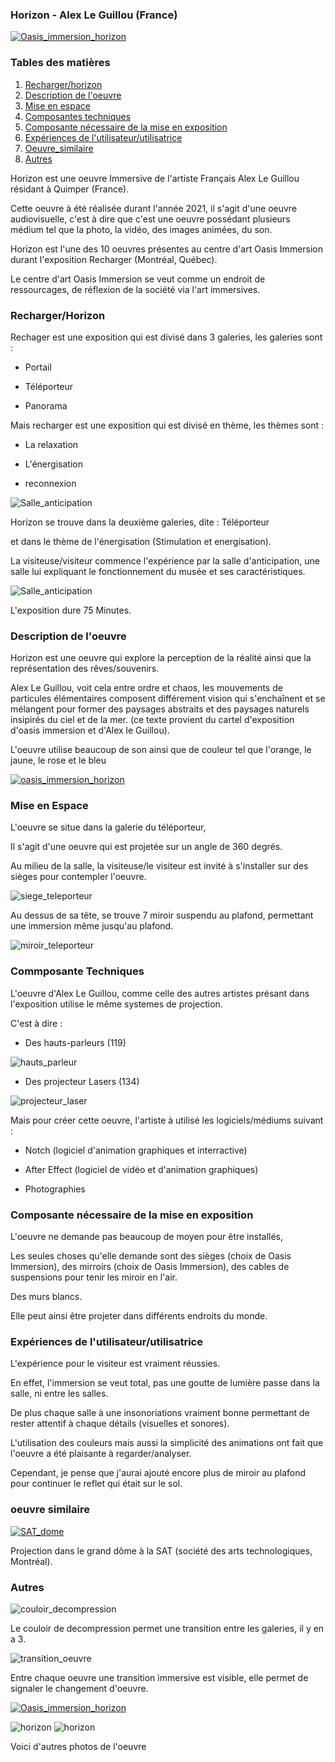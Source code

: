 ### **Horizon - Alex Le Guillou (France)** 


[![Oasis_immersion_horizon](http://img.youtube.com/vi/wW5aCeQlCRE/0.jpg)](https://www.youtube.com/watch?v=wW5aCeQlCRE)

### Tables des matières


1. [Recharger/horizon](#Recharger-horizon)
2. [Description de l'oeuvre](#description-de-l'oeuvre)
3. [Mise en espace](#Mise-en-espace)
4. [Composantes techniques](#Composantes-techniques)
5. [Composante nécessaire de la mise en exposition](#Composante-nécessaire-de-la-mise-en-exposition)
6. [Expériences de l'utilisateur/utilisatrice](#Expériences-de-l'utilisateur-utilisatrice)
7. [Oeuvre_similaire](#Oeuvre-similaire)
8. [Autres](#Autres)


Horizon est une oeuvre Immersive de l'artiste Français Alex Le Guillou résidant à Quimper (France).

Cette oeuvre à été réalisée durant l'année 2021, il s'agit d'une oeuvre audiovisuelle, c'est à dire que c'est une oeuvre possédant plusieurs médium tel que la photo, la vidéo, des images animées, du son.

Horizon est l'une des 10 oeuvres présentes au centre d'art Oasis Immersion durant l'exposition Recharger (Montréal, Québec). 

Le centre d'art Oasis Immersion se veut comme un endroit de ressourcages, de réflexion de la société via l'art immersives.

### Recharger/Horizon 

Rechager est une exposition qui est divisé dans 3 galeries, les galeries sont : 

* Portail

* Téléporteur

* Panorama

Mais recharger est une exposition qui est divisé en thème, les thèmes sont :

* La relaxation

* L'énergisation 

* reconnexion

![Salle_anticipation](media/photo_oasis_immersion/oasis_immersion_plan_musée.jpg)

Horizon se trouve dans la deuxième galeries, dite : Téléporteur 

et dans le thème de l'énergisation (Stimulation et energisation). 

La visiteuse/visiteur commence l'expérience par la salle d'anticipation, une salle lui expliquant le fonctionnement du musée et ses caractéristiques.

![Salle_anticipation](media/photo_oasis_immersion/oasis_immersion_salle_anticipation.jpg)

L'exposition dure 75 Minutes.

### Description de l'oeuvre 

Horizon est une oeuvre qui explore la perception de la réalité ainsi que la représentation des rêves/souvenirs.

Alex Le Guillou, voit cela entre ordre et chaos, les mouvements de particules élémentaires composent différement vision qui s'enchaînent et se mélangent pour former des paysages abstraits et des paysages naturels insipirés du ciel et de la mer. (ce texte provient du cartel d'exposition d'oasis immersion et d'Alex le Guillou).

L'oeuvre utilise beaucoup de son ainsi que de couleur tel que l'orange, le jaune, le rose et le bleu

[![oasis_immersion_horizon](http://img.youtube.com/vi/w7TinEIs-FU/0.jpg)](https://www.youtube.com/watch?v=w7TinEIs-FU)


### Mise en Espace

L'oeuvre se situe dans la galerie du téléporteur,

Il s'agit d'une oeuvre qui est projetée sur un angle de 360 degrés.

Au milieu de la salle, la visiteuse/le visiteur est invité à s'installer sur des sièges pour contempler l'oeuvre. 

![siege_teleporteur](media/photo_oasis_immersion/oasis_immersion_teleporteur_siege.jpg)

Au dessus de sa tête, se trouve 7 miroir suspendu au plafond, permettant une immersion même jusqu'au plafond.

![miroir_teleporteur](media/photo_oasis_immersion/oasis_immersion_miroir_teleporteur.jpg)

### Commposante Techniques

L'oeuvre d'Alex Le Guillou, comme celle des autres artistes présant dans l'exposition utilise le même systemes de projection.

C'est à dire : 

* Des hauts-parleurs (119)

![hauts_parleur](media/photo_oasis_immersion/oasis_immersion_hauts_parleurs.jpg)

* Des projecteur Lasers (134)

![projecteur_laser](media/photo_oasis_immersion/oasis_immersion_projecteur_laser.jpg)

Mais pour créer cette oeuvre, l'artiste à utilisé les logiciels/médiums suivant :

* Notch (logiciel d'animation graphiques et interractive)

* After Effect (logiciel de vidéo et d'animation graphiques)

* Photographies


### Composante nécessaire de la mise en exposition

L'oeuvre ne demande pas beaucoup de moyen pour être installés,

Les seules choses qu'elle demande sont des sièges (choix de Oasis Immersion), des mirroirs (choix de Oasis Immersion), des cables de suspensions pour tenir les miroir en l'air.

Des murs blancs. 

Elle peut ainsi être projeter dans différents endroits du monde. 

### Expériences de l'utilisateur/utilisatrice 

L'expérience pour le visiteur est vraiment réussies.

En effet, l'immersion se veut total, pas une goutte de lumière passe dans la salle, ni entre les salles.

De plus chaque salle à une insonoriations vraiment bonne permettant de rester attentif à chaque détails (visuelles et sonores).

L'utilisation des couleurs mais aussi la simplicité des animations ont fait que l'oeuvre a été plaisante à regarder/analyser.

Cependant, je pense que j'aurai ajouté encore plus de miroir au plafond pour continuer le reflet qui était sur le sol.

### oeuvre similaire 

[![SAT_dome](http://img.youtube.com/vi/WedjenEsdvk/0.jpg)](https://www.youtube.com/watch?v=WedjenEsdvk)

Projection dans le grand dôme à la SAT (société des arts technologiques, Montréal).

### Autres 


![couloir_decompression](media/photo_oasis_immersion/oasis_immersion_couloir_decompression.jpg)

Le couloir de decompression permet une transition entre les galeries, il y en a 3.

![transition_oeuvre](media/photo_oasis_immersion/oasis_immersion_transition-oeuvre.jpg)

Entre chaque oeuvre une transition immersive est visible, elle permet de signaler le changement d'oeuvre.

[![Oasis_immersion_horizon](http://img.youtube.com/vi/VGw_vSf4Qm8/0.jpg)](https://www.youtube.com/watch?v=VGw_vSf4Qm8)

![horizon](media/photo_oasis_immersion/oasis_immersion_horizon_bleu_droitre.jpg)
![horizon](media/photo_oasis_immersion/oasis_immersion_horizon_bleu_milieu.jpg)



Voici d'autres photos de l'oeuvre
